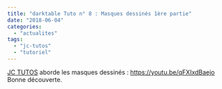 ```yaml
---
title: "darktable Tuto n° 8 : Masques dessinés 1ère partie"
date: "2018-06-04"
categories: 
  - "actualites"
tags: 
  - "jc-tutos"
  - "tutoriel"
---
```


[JC TUTOS](https://www.youtube.com/channel/UChkmJoz4r375C6F2eym99YQ) aborde les masques dessinés : https://youtu.be/qFXIxdBaejo Bonne découverte.
